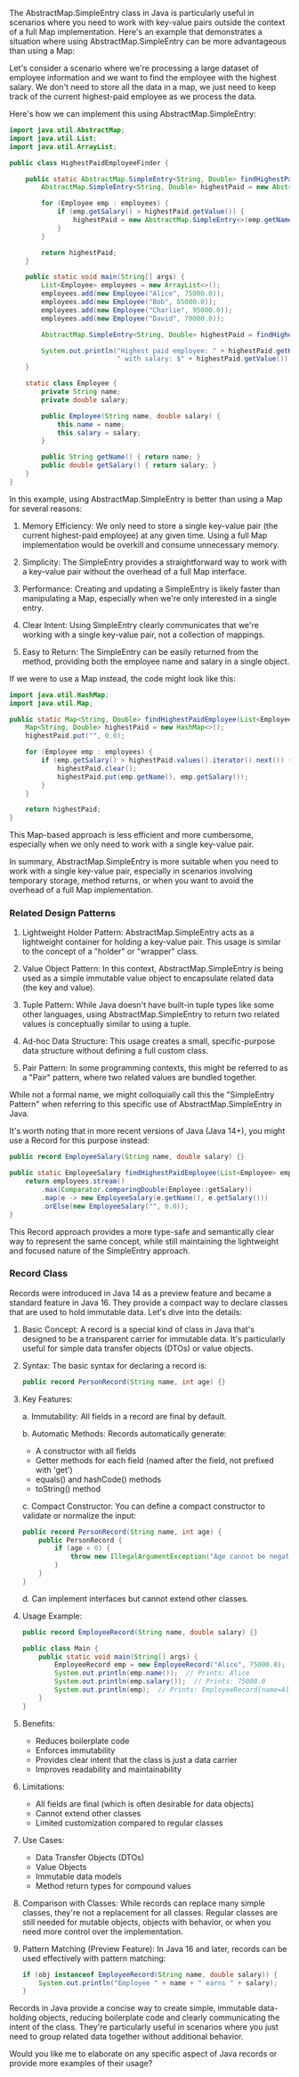 The AbstractMap.SimpleEntry class in Java is particularly useful in scenarios where you need to work with key-value pairs outside the context of a full Map implementation. Here's an example that demonstrates a situation where using AbstractMap.SimpleEntry can be more advantageous than using a Map:

Let's consider a scenario where we're processing a large dataset of employee information and we want to find the employee with the highest salary. We don't need to store all the data in a map, we just need to keep track of the current highest-paid employee as we process the data.

Here's how we can implement this using AbstractMap.SimpleEntry:

```java
import java.util.AbstractMap;
import java.util.List;
import java.util.ArrayList;

public class HighestPaidEmployeeFinder {

    public static AbstractMap.SimpleEntry<String, Double> findHighestPaidEmployee(List<Employee> employees) {
        AbstractMap.SimpleEntry<String, Double> highestPaid = new AbstractMap.SimpleEntry<>("", 0.0);

        for (Employee emp : employees) {
            if (emp.getSalary() > highestPaid.getValue()) {
                highestPaid = new AbstractMap.SimpleEntry<>(emp.getName(), emp.getSalary());
            }
        }

        return highestPaid;
    }

    public static void main(String[] args) {
        List<Employee> employees = new ArrayList<>();
        employees.add(new Employee("Alice", 75000.0));
        employees.add(new Employee("Bob", 85000.0));
        employees.add(new Employee("Charlie", 95000.0));
        employees.add(new Employee("David", 70000.0));

        AbstractMap.SimpleEntry<String, Double> highestPaid = findHighestPaidEmployee(employees);

        System.out.println("Highest paid employee: " + highestPaid.getKey() + 
                           " with salary: $" + highestPaid.getValue());
    }

    static class Employee {
        private String name;
        private double salary;

        public Employee(String name, double salary) {
            this.name = name;
            this.salary = salary;
        }

        public String getName() { return name; }
        public double getSalary() { return salary; }
    }
}
```

In this example, using AbstractMap.SimpleEntry is better than using a Map for several reasons:

1. Memory Efficiency: We only need to store a single key-value pair (the current highest-paid employee) at any given time. Using a full Map implementation would be overkill and consume unnecessary memory.

2. Simplicity: The SimpleEntry provides a straightforward way to work with a key-value pair without the overhead of a full Map interface.

3. Performance: Creating and updating a SimpleEntry is likely faster than manipulating a Map, especially when we're only interested in a single entry.

4. Clear Intent: Using SimpleEntry clearly communicates that we're working with a single key-value pair, not a collection of mappings.

5. Easy to Return: The SimpleEntry can be easily returned from the method, providing both the employee name and salary in a single object.

If we were to use a Map instead, the code might look like this:

```java
import java.util.HashMap;
import java.util.Map;

public static Map<String, Double> findHighestPaidEmployee(List<Employee> employees) {
    Map<String, Double> highestPaid = new HashMap<>();
    highestPaid.put("", 0.0);

    for (Employee emp : employees) {
        if (emp.getSalary() > highestPaid.values().iterator().next()) {
            highestPaid.clear();
            highestPaid.put(emp.getName(), emp.getSalary());
        }
    }

    return highestPaid;
}
```

This Map-based approach is less efficient and more cumbersome, especially when we only need to work with a single key-value pair.

In summary, AbstractMap.SimpleEntry is more suitable when you need to work with a single key-value pair, especially in scenarios involving temporary storage, method returns, or when you want to avoid the overhead of a full Map implementation.


### Related Design Patterns

1. Lightweight Holder Pattern:
   AbstractMap.SimpleEntry acts as a lightweight container for holding a key-value pair. This usage is similar to the concept of a "holder" or "wrapper" class.

2. Value Object Pattern:
   In this context, AbstractMap.SimpleEntry is being used as a simple immutable value object to encapsulate related data (the key and value).

3. Tuple Pattern:
   While Java doesn't have built-in tuple types like some other languages, using AbstractMap.SimpleEntry to return two related values is conceptually similar to using a tuple.

4. Ad-hoc Data Structure:
   This usage creates a small, specific-purpose data structure without defining a full custom class.

5. Pair Pattern:
   In some programming contexts, this might be referred to as a "Pair" pattern, where two related values are bundled together.

While not a formal name, we might colloquially call this the "SimpleEntry Pattern" when referring to this specific use of AbstractMap.SimpleEntry in Java.

It's worth noting that in more recent versions of Java (Java 14+), you might use a Record for this purpose instead:

```java
public record EmployeeSalary(String name, double salary) {}

public static EmployeeSalary findHighestPaidEmployee(List<Employee> employees) {
    return employees.stream()
        .max(Comparator.comparingDouble(Employee::getSalary))
        .map(e -> new EmployeeSalary(e.getName(), e.getSalary()))
        .orElse(new EmployeeSalary("", 0.0));
}
```

This Record approach provides a more type-safe and semantically clear way to represent the same concept, while still maintaining the lightweight and focused nature of the SimpleEntry approach.

### Record Class
 Records were introduced in Java 14 as a preview feature and became a standard feature in Java 16. They provide a compact way to declare classes that are used to hold immutable data. Let's dive into the details:

1. Basic Concept:
   A record is a special kind of class in Java that's designed to be a transparent carrier for immutable data. It's particularly useful for simple data transfer objects (DTOs) or value objects.

2. Syntax:
   The basic syntax for declaring a record is:

   ```java
   public record PersonRecord(String name, int age) {}
   ```

3. Key Features:

   a. Immutability: All fields in a record are final by default.
   
   b. Automatic Methods: Records automatically generate:
      - A constructor with all fields
      - Getter methods for each field (named after the field, not prefixed with 'get')
      - equals() and hashCode() methods
      - toString() method

   c. Compact Constructor: You can define a compact constructor to validate or normalize the input:

      ```java
      public record PersonRecord(String name, int age) {
          public PersonRecord {
              if (age < 0) {
                  throw new IllegalArgumentException("Age cannot be negative");
              }
          }
      }
      ```

   d. Can implement interfaces but cannot extend other classes.

4. Usage Example:

   ```java
   public record EmployeeRecord(String name, double salary) {}

   public class Main {
       public static void main(String[] args) {
           EmployeeRecord emp = new EmployeeRecord("Alice", 75000.0);
           System.out.println(emp.name());  // Prints: Alice
           System.out.println(emp.salary());  // Prints: 75000.0
           System.out.println(emp);  // Prints: EmployeeRecord[name=Alice, salary=75000.0]
       }
   }
   ```

5. Benefits:
   - Reduces boilerplate code
   - Enforces immutability
   - Provides clear intent that the class is just a data carrier
   - Improves readability and maintainability

6. Limitations:
   - All fields are final (which is often desirable for data objects)
   - Cannot extend other classes
   - Limited customization compared to regular classes

7. Use Cases:
   - Data Transfer Objects (DTOs)
   - Value Objects
   - Immutable data models
   - Method return types for compound values

8. Comparison with Classes:
   While records can replace many simple classes, they're not a replacement for all classes. Regular classes are still needed for mutable objects, objects with behavior, or when you need more control over the implementation.

9. Pattern Matching (Preview Feature):
   In Java 16 and later, records can be used effectively with pattern matching:

   ```java
   if (obj instanceof EmployeeRecord(String name, double salary)) {
       System.out.println("Employee " + name + " earns " + salary);
   }
   ```

Records in Java provide a concise way to create simple, immutable data-holding objects, reducing boilerplate code and clearly communicating the intent of the class. They're particularly useful in scenarios where you just need to group related data together without additional behavior.

Would you like me to elaborate on any specific aspect of Java records or provide more examples of their usage?
